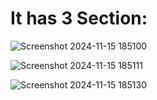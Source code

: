 # It has 3 Section:
![Screenshot 2024-11-15 185100](https://github.com/user-attachments/assets/dcbf8989-f290-4ffa-a2ba-a748e8539a0c)

![Screenshot 2024-11-15 185111](https://github.com/user-attachments/assets/4bb10044-9e3b-41d4-98bf-4144c271fe5d)

![Screenshot 2024-11-15 185130](https://github.com/user-attachments/assets/3958888c-9c1f-467e-8f88-a241ded31f33)

